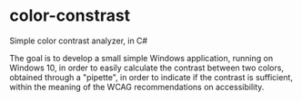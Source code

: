 # color-constrast
Simple color contrast analyzer, in C#

The goal is to develop a small simple Windows application, running on Windows 10, in order to easily calculate the contrast between two colors, obtained through a "pipette", in order to indicate if the contrast is sufficient, within the meaning of the WCAG recommendations on accessibility.
